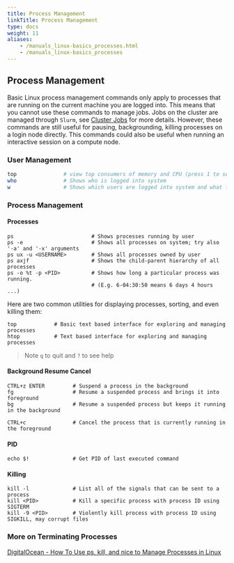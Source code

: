 ```yaml
---
title: Process Management
linkTitle: Process Management
type: docs
weight: 11
aliases:
    - /manuals_linux-basics_processes.html
    - /manuals_linux-basics_processes
---
```


## Process Management

Basic Linux process management commands only apply to processes that are running on the current machine you are logged into.
This means that you cannot use these commands to manage jobs.
Jobs on the cluster are managed through `Slurm`, see [Cluster Jobs](manuals_linux-cluster_jobs) for more details.
However, these commands are still useful for pausing, backgrounding, killing processes on a login node directly.
This commands could also be useful when running an interactive session on a compute node.

### User Management

```bash
top               # view top consumers of memory and CPU (press 1 to see per-CPU statistics)
who               # Shows who is logged into system
w                 # Shows which users are logged into system and what they are doing
```

### Process Management


#### Processes

```
ps                         # Shows processes running by user
ps -e                      # Shows all processes on system; try also '-a' and '-x' arguments
ps ux -u <USERNAME>        # Shows all processes owned by user
ps axjf                    # Shows the child-parent hierarchy of all processes
ps -o %t -p <PID>          # Shows how long a particular process was running.
                           # (E.g. 6-04:30:50 means 6 days 4 hours ...)
```

Here are two common utilities for displaying processes, sorting, and even killing them:

```
top            # Basic text based interface for exploring and managing processes
htop           # Text based interface for exploring and managing processes
```

> Note `q` to quit and `?` to see help

#### Background Resume Cancel

```
CTRL+z ENTER         # Suspend a process in the background
fg                   # Resume a suspended process and brings it into foreground
bg                   # Resume a suspended process but keeps it running in the background

CTRL+c               # Cancel the process that is currently running in the foreground
```

#### PID

```
echo $!              # Get PID of last executed command
```

#### Killing
```
kill -l              # List all of the signals that can be sent to a process
kill <PID>           # Kill a specific process with process ID using SIGTERM
kill -9 <PID>        # Violently kill process with process ID using SIGKILL, may corrupt files
```

### More on Terminating Processes

[DigitalOcean - How To Use ps, kill, and nice to Manage Processes in Linux](https://www.digitalocean.com/community/tutorials/how-to-use-ps-kill-and-nice-to-manage-processes-in-linux)
